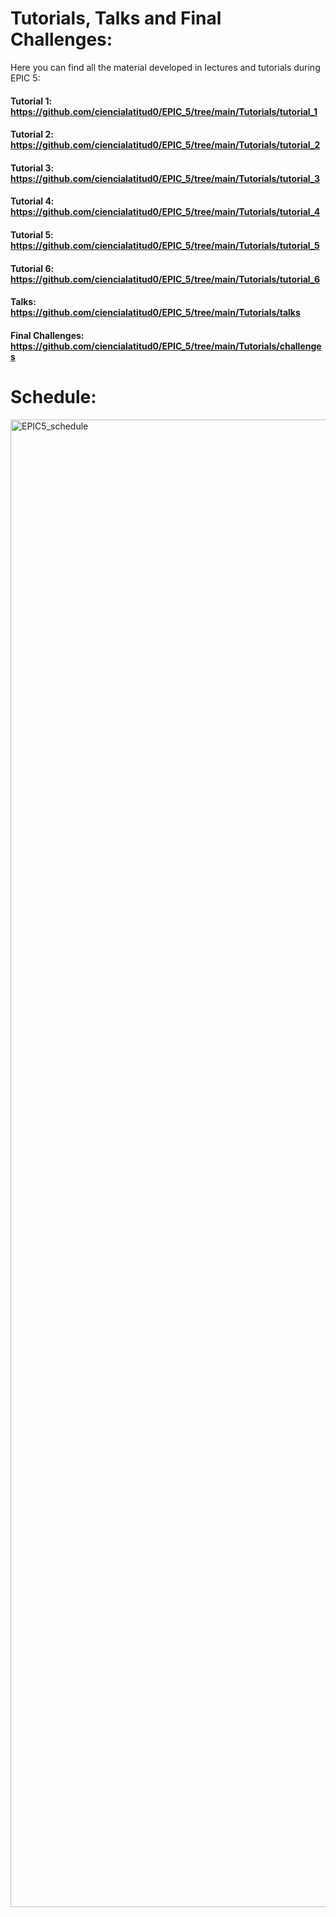# Tutorials, Talks and Final Challenges:

Here you can find all the material developed in lectures and tutorials during EPIC 5:

#### Tutorial 1: https://github.com/ciencialatitud0/EPIC_5/tree/main/Tutorials/tutorial_1

#### Tutorial 2: https://github.com/ciencialatitud0/EPIC_5/tree/main/Tutorials/tutorial_2

#### Tutorial 3: https://github.com/ciencialatitud0/EPIC_5/tree/main/Tutorials/tutorial_3

#### Tutorial 4: https://github.com/ciencialatitud0/EPIC_5/tree/main/Tutorials/tutorial_4

#### Tutorial 5: https://github.com/ciencialatitud0/EPIC_5/tree/main/Tutorials/tutorial_5

#### Tutorial 6: https://github.com/ciencialatitud0/EPIC_5/tree/main/Tutorials/tutorial_6


#### Talks: https://github.com/ciencialatitud0/EPIC_5/tree/main/Tutorials/talks


#### Final Challenges: https://github.com/ciencialatitud0/EPIC_5/tree/main/Tutorials/challenges


# Schedule:

<img width="3368" height="2380" alt="EPIC5_schedule" src="https://github.com/user-attachments/assets/338870fa-63b1-479b-82e8-35f78cfdc004" />
